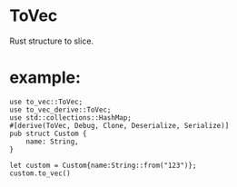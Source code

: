 # ToVec
Rust structure to slice.
    
# example:
    use to_vec::ToVec;
    use to_vec_derive::ToVec;
    use std::collections::HashMap;
    #[derive(ToVec, Debug, Clone, Deserialize, Serialize)]
    pub struct Custom {
        name: String,
    }

    let custom = Custom{name:String::from("123")};
    custom.to_vec()